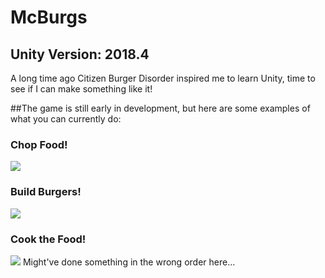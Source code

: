 # McBurgs
## Unity Version: 2018.4
A long time ago Citizen Burger Disorder inspired me to learn Unity, time to see if I can make something like it!

##The game is still early in development, but here are some examples of what you can currently do:
### Chop Food!
![](https://media.giphy.com/media/J4sWf1bgUr7fQpo4GY/giphy.gif)

### Build Burgers!
![](https://media.giphy.com/media/Lq7KmVmJkEbEERx587/giphy.gif)

### Cook the Food!
![](https://media.giphy.com/media/S7FLBGJ0bm77vFEZpb/giphy.gif)
Might've done something in the wrong order here...